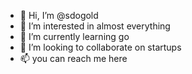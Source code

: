 - 👋 Hi, I’m @sdogold
- 👀 I’m interested in almost everything
- 🌱 I’m currently learning go
- 💞️ I’m looking to collaborate on startups
- 📫 you can reach me here

<!---
sdogold/sdogold is a ✨ special ✨ repository because its `README.md` (this file) appears on your GitHub profile.
You can click the Preview link to take a look at your changes.
--->
